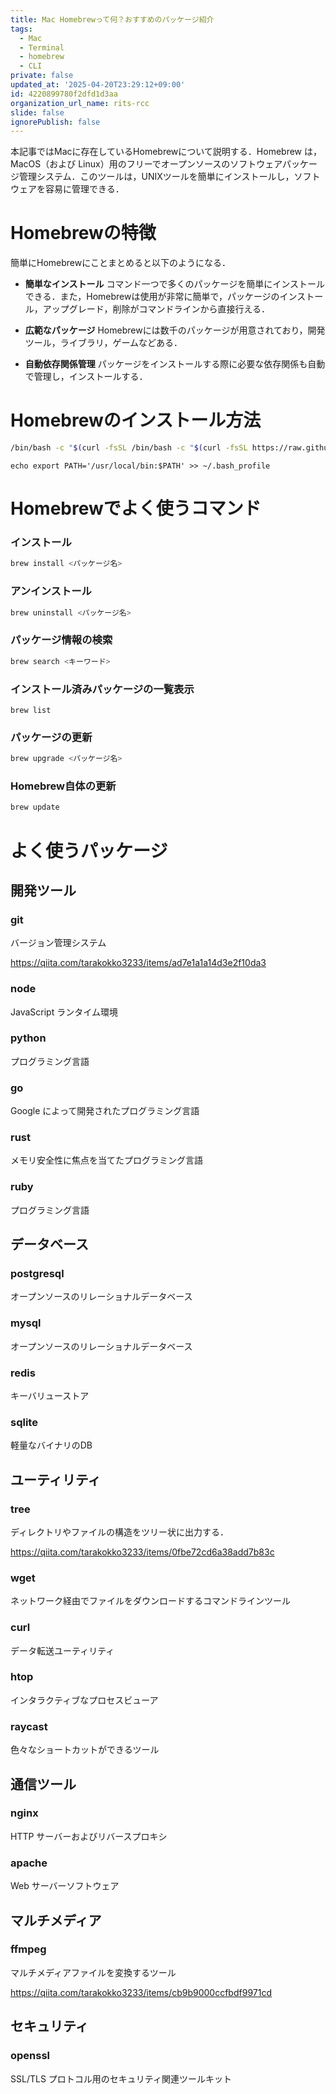 ```yaml
---
title: Mac Homebrewって何？おすすめのパッケージ紹介
tags:
  - Mac
  - Terminal
  - homebrew
  - CLI
private: false
updated_at: '2025-04-20T23:29:12+09:00'
id: 4220899780f2dfd1d3aa
organization_url_name: rits-rcc
slide: false
ignorePublish: false
---
```

本記事ではMacに存在しているHomebrewについて説明する．Homebrew は，MacOS（および Linux）用のフリーでオープンソースのソフトウェアパッケージ管理システム．このツールは，UNIXツールを簡単にインストールし，ソフトウェアを容易に管理できる．

# Homebrewの特徴
簡単にHomebrewにことまとめると以下のようになる．

- **簡単なインストール** コマンド一つで多くのパッケージを簡単にインストールできる．また，Homebrewは使用が非常に簡単で，パッケージのインストール，アップグレード，削除がコマンドラインから直接行える．

- **広範なパッケージ** Homebrewには数千のパッケージが用意されており，開発ツール，ライブラリ，ゲームなどある．

- **自動依存関係管理** パッケージをインストールする際に必要な依存関係も自動で管理し，インストールする．

# Homebrewのインストール方法
```bash
/bin/bash -c "$(curl -fsSL /bin/bash -c "$(curl -fsSL https://raw.githubusercontent.com/Homebrew/install/HEAD/install.sh)"
```

```
echo export PATH='/usr/local/bin:$PATH' >> ~/.bash_profile
```





# Homebrewでよく使うコマンド
### インストール 
```bash
brew install <パッケージ名>
```

### アンインストール
```bash
brew uninstall <パッケージ名>
```

### パッケージ情報の検索 
```bash
brew search <キーワード>
```

### インストール済みパッケージの一覧表示 
```
brew list
```

### パッケージの更新
```bash
brew upgrade <パッケージ名>
```

### Homebrew自体の更新
```bash
brew update
```

# よく使うパッケージ
## 開発ツール
### git
バージョン管理システム

https://qiita.com/tarakokko3233/items/ad7e1a1a14d3e2f10da3

### node
JavaScript ランタイム環境

### python
プログラミング言語

### go
Google によって開発されたプログラミング言語

### rust
メモリ安全性に焦点を当てたプログラミング言語

### ruby
プログラミング言語

## データベース
### postgresql
オープンソースのリレーショナルデータベース

### mysql
オープンソースのリレーショナルデータベース

### redis
キーバリューストア

### sqlite
軽量なバイナリのDB

## ユーティリティ
### tree 
ディレクトリやファイルの構造をツリー状に出力する．

https://qiita.com/tarakokko3233/items/0fbe72cd6a38add7b83c

### wget
ネットワーク経由でファイルをダウンロードするコマンドラインツール

### curl 
データ転送ユーティリティ

### htop 
インタラクティブなプロセスビューア

### raycast
色々なショートカットができるツール

## 通信ツール
### nginx 
HTTP サーバーおよびリバースプロキシ

### apache 
Web サーバーソフトウェア

## マルチメディア
### ffmpeg 
マルチメディアファイルを変換するツール

https://qiita.com/tarakokko3233/items/cb9b9000ccfbdf9971cd

## セキュリティ
### openssl 
SSL/TLS プロトコル用のセキュリティ関連ツールキット
